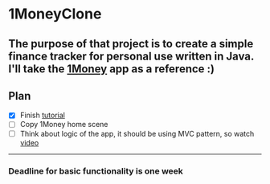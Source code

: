 # 1MoneyClone
The purpose of that project is to create a simple finance tracker for personal use written in Java. I'll take the [1Money](https://play.google.com/store/apps/details?id=org.pixelrush.moneyiq&utm_source=official_site&pcampaignid=pcampaignidMKT-Other-global-all-co-prtnr-py-PartBadge-Mar2515-1) app as a reference :)
---
## Plan
- [x] Finish [tutorial](https://www.youtube.com/watch?v=tZvjSl9dswg&t=12578s)
- [ ] Copy 1Money home scene
- [ ] Think about logic of the app, it should be using MVC pattern, so watch [video](https://www.youtube.com/watch?v=1IsL6g2ixak) 
---
### Deadline for basic functionality is one week
